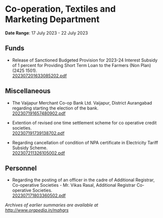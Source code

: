 # Co-operation, Textiles and Marketing Department

**Date Range**: 17 July 2023 - 22 July 2023


## Funds
- Release of Sanctioned Budgeted Provision for 2023-24 Interest Subsidy of 1 percent for Providing Short Term Loan to the Farmers (Non Plan) (2425 1501).\
  [202307201633085202.pdf](https://gr.maharashtra.gov.in/Site/Upload/Government%20Resolutions/English/202307201633085202.pdf)

## Miscellaneous
- The Vaijapur Merchant Co-op Bank Ltd. Vaijapur, District Aurangabad regarding starting the election of the bank.\
  [202307191657480902.pdf](https://gr.maharashtra.gov.in/Site/Upload/Government%20Resolutions/English/202307191657480902.pdf)

- Extention of revised one time settlement scheme for co operative credit societies.\
  [202307191739138702.pdf](https://gr.maharashtra.gov.in/Site/Upload/Government%20Resolutions/English/202307191739138702.pdf)

- Regarding cancellation of condition of NPA certificate in Electricity Tariff Subsidy Scheme.\
  [202307211326105002.pdf](https://gr.maharashtra.gov.in/Site/Upload/Government%20Resolutions/English/202307211326105002.pdf)

## Personnel
- Regarding the posting of an officer in the cadre of Additional Registrar, Co-operative Societies - Mr. Vikas Rasal, Additional Registrar Co-operative Societies.\
  [202307171803360502.pdf](https://gr.maharashtra.gov.in/Site/Upload/Government%20Resolutions/English/202307171803360502.pdf)


*Archives of earlier summaries are available at http://www.orgpedia.in/mahgrs*